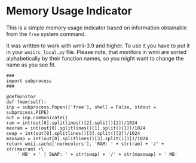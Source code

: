 Memory Usage Indicator
======================

This is a simple memory usage indicator based on information obtainable from
the `free` system command.

It was written to work with wmii-3.9 and higher. To use it you have to put it 
in your `wmiirc_local.py` file. Please note, that monitors in wmii are sorted
alphabetically by their function names, so you might want to change the name as
you see fit.

    ###
    import subprocess
    ###

    @defmonitor
    def fmem(self):
	inp = subprocess.Popen(['free'], shell = False, stdout = subprocess.PIPE)
	out = inp.communicate()
	ram = int(out[0].splitlines()[2].split()[2])/1024
	maxram = int(out[0].splitlines()[1].split()[1])/1024
	swap = int(out[0].splitlines()[3].split()[2])/1024
	maxswap = int(out[0].splitlines()[3].split()[1])/1024
	return wmii.cache['normcolors'], 'RAM: ' + str(ram) + '/' + str(maxram) +\
		' MB' + ' | SWAP: ' + str(swap) + '/' + str(maxswap) + ' MB'

